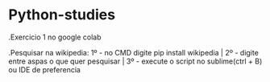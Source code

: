 # Python-studies
.Exercicio 1 no google colab

.Pesquisar na wikipedia:
1º - no CMD digite pip install wikipedia |
2º - digite entre aspas o que quer pesquisar |
3º - execute o script no sublime(ctrl + B) ou IDE de preferencia
